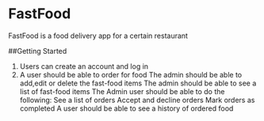 # FastFood
FastFood is a food delivery app for a certain restaurant

##Getting Started
1. Users can create an account and log in
2. A user should be able to order for food
The admin should be able to add,edit or delete the fast-food items
The admin should be able to see a list of fast-food items
The Admin user should be able to do the following:
 See a list of orders
Accept and decline orders
Mark orders as completed
A user should be able to see a history of ordered food



